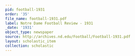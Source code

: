 ```yaml
---
pid: football-1931
order: '35'
file_name: football-1931.pdf
label: Notre Dame Football Review - 1931
_date: '1931'
object_type: newspaper
source: http://archives.nd.edu/Football/Football-1931.pdf
layout: scholastic_item
collection: scholastic
---
```


